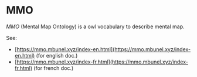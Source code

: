 # MMO

*MMO* (Mental Map Ontology) is a owl vocabulary to describe mental map.

See:
- [https://mmo.mbunel.xyz/index-en.html](https://mmo.mbunel.xyz/index-en.html) (for english doc.)
- [https://mmo.mbunel.xyz/index-fr.html](https://mmo.mbunel.xyz/index-fr.html) (for french doc.)
